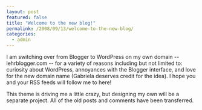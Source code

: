 ```yaml
---
layout: post
featured: false
title: "Welcome to the new blog!"
permalink: /2008/09/13/welcome-to-the-new-blog/
categories:
  - admin
---
```

I am switching over from Blogger to WordPress on my own domain -- lehrblogger.com -- for a variety of reasons including but not limited to: curiosity about WordPress, annoyances with the Blogger interface, and love for the new domain name (Gabriela deserves credit for the idea). I hope you and your RSS feeds will follow me to here!

This theme is driving me a little crazy, but designing my own will be a separate project. All of the old posts and comments have been transferred.
